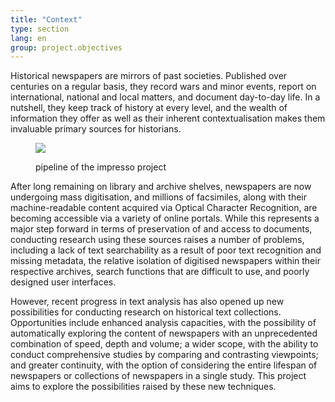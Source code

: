 ```yaml
---
title: "Context"
type: section
lang: en
group: project.objectives
---
```


Historical newspapers are mirrors of past societies. Published over centuries on a regular basis, they record wars and minor events, report on international, national and local matters, and document day-to-day life. In a nutshell, they keep track of history at every level, and the wealth of information they offer as well as their inherent contextualisation makes them invaluable primary sources for historians.

<!-- more -->

<figure class='respect-margin'>
      <img class='cover' src='{{ site.url }}/assets/images/impresso-pipeline.png'>
      <figcaption class="wrapper">
          <p>pipeline of the impresso project</p>
      </figcaption>
    </figure>

After long remaining on library and archive shelves, newspapers are now undergoing mass digitisation, and millions of facsimiles, along with their machine-readable content acquired via Optical Character Recognition, are becoming accessible via a variety of online portals. While this represents a major step forward in terms of preservation of and access to documents, conducting research using these sources raises a number of problems, including a lack of text searchability as a result of poor text recognition and missing metadata, the relative isolation of digitised newspapers within their respective archives, search functions that are difficult to use, and poorly designed user interfaces.

However, recent progress in text analysis has also opened up new possibilities for conducting research on historical text collections. Opportunities include enhanced analysis capacities, with the possibility of automatically exploring the content of newspapers with an unprecedented combination of speed, depth and volume; a wider scope, with the ability to conduct comprehensive studies by comparing and contrasting viewpoints; and greater continuity, with the option of considering the entire lifespan of newspapers or collections of newspapers in a single study. This project aims to explore the possibilities raised by these new techniques.
